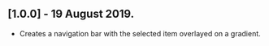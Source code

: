 ## [1.0.0] - 19 August 2019.

* Creates a navigation bar with the selected item overlayed on a gradient.

